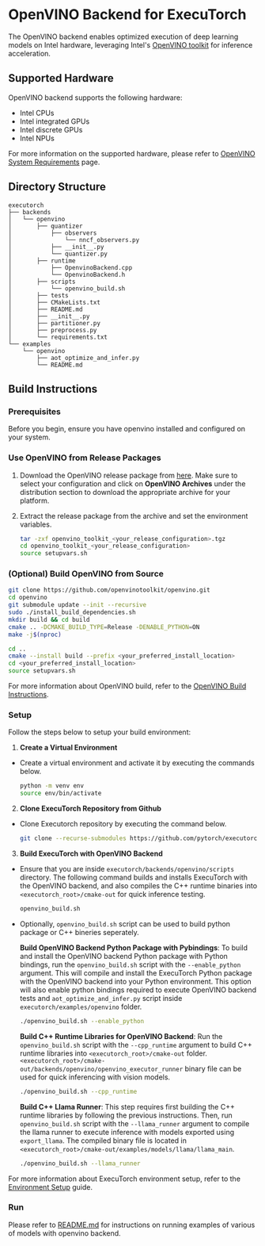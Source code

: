 # OpenVINO Backend for ExecuTorch
The OpenVINO backend enables optimized execution of deep learning models on Intel hardware, leveraging Intel's [OpenVINO toolkit](https://www.intel.com/content/www/us/en/developer/tools/openvino-toolkit/overview.html) for inference acceleration.

## Supported Hardware

OpenVINO backend supports the following hardware:

- Intel CPUs
- Intel integrated GPUs
- Intel discrete GPUs
- Intel NPUs

For more information on the supported hardware, please refer to [OpenVINO System Requirements](https://docs.openvino.ai/2025/about-openvino/release-notes-openvino/system-requirements.html) page.

## Directory Structure

```
executorch
├── backends
│   └── openvino
│       ├── quantizer
│           ├── observers
│               └── nncf_observers.py
│           ├── __init__.py
│           └── quantizer.py
│       ├── runtime
│           ├── OpenvinoBackend.cpp
│           └── OpenvinoBackend.h
│       ├── scripts
│           └── openvino_build.sh
│       ├── tests
│       ├── CMakeLists.txt
│       ├── README.md
│       ├── __init__.py
│       ├── partitioner.py
│       ├── preprocess.py
│       └── requirements.txt
└── examples
    └── openvino
        ├── aot_optimize_and_infer.py
        └── README.md
```

## Build Instructions

### Prerequisites

Before you begin, ensure you have openvino installed and configured on your system.

### Use OpenVINO from Release Packages

1. Download the OpenVINO release package from [here](https://docs.openvino.ai/2025/get-started/install-openvino.html). Make sure to select your configuration and click on **OpenVINO Archives** under the distribution section to download the appropriate archive for your platform.

2. Extract the release package from the archive and set the environment variables.

   ```bash
   tar -zxf openvino_toolkit_<your_release_configuration>.tgz
   cd openvino_toolkit_<your_release_configuration>
   source setupvars.sh
   ```

### (Optional) Build OpenVINO from Source

```bash
git clone https://github.com/openvinotoolkit/openvino.git
cd openvino
git submodule update --init --recursive
sudo ./install_build_dependencies.sh
mkdir build && cd build
cmake .. -DCMAKE_BUILD_TYPE=Release -DENABLE_PYTHON=ON
make -j$(nproc)

cd ..
cmake --install build --prefix <your_preferred_install_location>
cd <your_preferred_install_location>
source setupvars.sh
```

For more information about OpenVINO build, refer to the [OpenVINO Build Instructions](https://github.com/openvinotoolkit/openvino/blob/master/docs/dev/build_linux.md).

### Setup

Follow the steps below to setup your build environment:


1. **Create a Virtual Environment**
- Create a virtual environment and activate it by executing the commands below.
   ```bash
   python -m venv env
   source env/bin/activate
   ```
2. **Clone ExecuTorch Repository from Github**
- Clone Executorch repository by executing the command below.
   ```bash
   git clone --recurse-submodules https://github.com/pytorch/executorch.git
   ```
3. **Build ExecuTorch with OpenVINO Backend**
- Ensure that you are inside `executorch/backends/openvino/scripts` directory. The following command builds and installs ExecuTorch with the OpenVINO backend, and also compiles the C++ runtime binaries into `<executorch_root>/cmake-out` for quick inference testing.
   ```bash
   openvino_build.sh
   ```
- Optionally, `openvino_build.sh` script can be used to build python package or C++ bineries seperately.

   **Build OpenVINO Backend Python Package with Pybindings**: To build and install the OpenVINO backend Python package with Python bindings, run the `openvino_build.sh` script with the `--enable_python` argument. This will compile and install the ExecuTorch Python package with the OpenVINO backend into your Python environment. This option will also enable python bindings required to execute OpenVINO backend tests and `aot_optimize_and_infer.py` script inside `executorch/examples/openvino` folder.
     ```bash
   ./openvino_build.sh --enable_python
   ```
   **Build C++ Runtime Libraries for OpenVINO Backend**: Run the `openvino_build.sh` script with the `--cpp_runtime` argument to build C++ runtime libraries into `<executorch_root>/cmake-out` folder. `<executorch_root>/cmake-out/backends/openvino/openvino_executor_runner` binary file can be used for quick inferencing with vision models.
     ```bash
   ./openvino_build.sh --cpp_runtime
   ```
   **Build C++ Llama Runner**: This step requires first building the C++ runtime libraries by following the previous instructions. Then, run `openvino_build.sh` script with the `--llama_runner` argument to compile the llama runner to execute inference with models exported using `export_llama`. The compiled binary file is located in `<executorch_root>/cmake-out/examples/models/llama/llama_main`.
     ```bash
   ./openvino_build.sh --llama_runner
   ```

For more information about ExecuTorch environment setup, refer to the [Environment Setup](https://pytorch.org/executorch/main/getting-started-setup#environment-setup) guide.

### Run

Please refer to [README.md](../../examples/openvino/README.md) for instructions on running examples of various of models with openvino backend.
